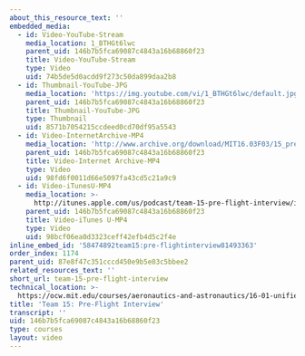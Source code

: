 ```yaml
---
about_this_resource_text: ''
embedded_media:
  - id: Video-YouTube-Stream
    media_location: 1_BTHGt6lwc
    parent_uid: 146b7b5fca69087c4843a16b68860f23
    title: Video-YouTube-Stream
    type: Video
    uid: 74b5de5d0acdd9f273c50da899daa2b8
  - id: Thumbnail-YouTube-JPG
    media_location: 'https://img.youtube.com/vi/1_BTHGt6lwc/default.jpg'
    parent_uid: 146b7b5fca69087c4843a16b68860f23
    title: Thumbnail-YouTube-JPG
    type: Thumbnail
    uid: 8571b7054215ccdeed0cd70df95a5543
  - id: Video-InternetArchive-MP4
    media_location: 'http://www.archive.org/download/MIT16.03F03/15_pre-220k.mp4'
    parent_uid: 146b7b5fca69087c4843a16b68860f23
    title: Video-Internet Archive-MP4
    type: Video
    uid: 98fd6f0011d66e5097fa43cd5c21a9c9
  - id: Video-iTunesU-MP4
    media_location: >-
      http://itunes.apple.com/us/podcast/team-15-pre-flight-interview/id354868963?i=80690307
    parent_uid: 146b7b5fca69087c4843a16b68860f23
    title: Video-iTunes U-MP4
    type: Video
    uid: 98bcf06ea0d3323ceff42efb4d5c2f4e
inline_embed_id: '58474892team15:pre-flightinterview81493363'
order_index: 1174
parent_uid: 87e8f47c351cccd450e9b5e03c5bbee2
related_resources_text: ''
short_url: team-15-pre-flight-interview
technical_location: >-
  https://ocw.mit.edu/courses/aeronautics-and-astronautics/16-01-unified-engineering-i-ii-iii-iv-fall-2005-spring-2006/systems-labs-04/team-15-pre-flight-interview
title: 'Team 15: Pre-Flight Interview'
transcript: ''
uid: 146b7b5fca69087c4843a16b68860f23
type: courses
layout: video
---
```

